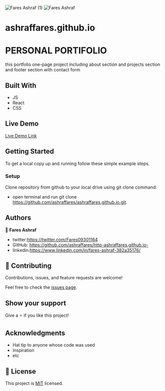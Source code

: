 ![Fares Ashraf (1)](https://user-images.githubusercontent.com/37639594/136750717-40a1cd9b-12d6-493e-8bc8-444dd82b92eb.png)
![Fares Ashraf](https://user-images.githubusercontent.com/37639594/136750465-ac509422-a2af-4249-88e8-3e2f8e23f7f6.png)


# ashraffares.github.io

# PERSONAL PORTIFOLIO
this portfolio one-page project including  about section and projects section and footer section with contact form

## Built With

- JS
- React
- CSS

## Live Demo

[Live Demo Link](http://faresashraf.me/)


## Getting Started
To get a local copy up and running follow these simple example steps.


### Setup
Clone repository from github to your local drive using git clone command:
- open terminal and run git clone https://github.com/ashraffares/ashraffares.github.io.git.

## Authors

👤 **Fares Ashraf** 

- twitter:https://twitter.com/Fares09301164
- GitHub: https://github.com/ashraffares/http-ashraffares.github.io-
- linkedin:https://www.linkedin.com/in/fares-ashraf-382a35176/

## 🤝 Contributing

Contributions, issues, and feature requests are welcome!

Feel free to check the [issues page](https://github.com/ashraffares/ashraffares.github.io/issues).

## Show your support

Give a ⭐️ if you like this project!

## Acknowledgments

- Hat tip to anyone whose code was used
- Inspiration
- etc

## 📝 License

This project is [MIT](https://opensource.org/licenses/MIT) licensed.
